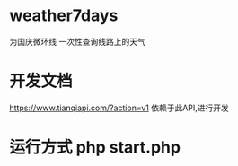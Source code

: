 # weather7days
为国庆微环线 一次性查询线路上的天气

# 开发文档
https://www.tianqiapi.com/?action=v1
依赖于此API,进行开发

# 运行方式 php start.php